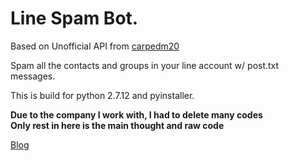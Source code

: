# Line Spam Bot.

Based on Unofficial API from [carpedm20](https://github.com/carpedm20)

Spam all the contacts and groups in your line account w/ post.txt messages.

This is build for python 2.7.12 and pyinstaller.

**Due to the company I work with, I had to delete many codes**  
**Only rest in here is the main thought and raw code**


[Blog](https://th3nd.com)